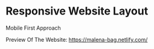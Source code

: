 # Responsive Website Layout

Mobile First Approach

Preview Of The Website: https://malena-bag.netlify.com/

